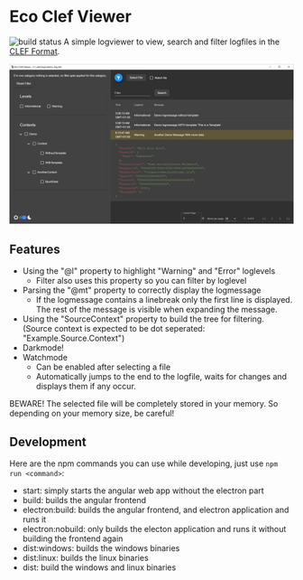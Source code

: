 # Eco Clef Viewer
![build status](https://github.com/EcholoN-software/eco-clefviewer/actions/workflows/main.yml/badge.svg)
A simple logviewer to view, search and filter logfiles in the [CLEF Format](https://clef-json.org/).

![Screenshot with list, open item and expanded filter](demo_screenshot.png)

## Features
- Using the "@l" property to highlight "Warning" and "Error" loglevels
  - Filter also uses this property so you can filter by loglevel
- Parsing the "@mt" property to correctly display the logmessage
  - If the logmessage contains a linebreak only the first line is displayed. The rest of the message is visible when expanding the message.
- Using the "SourceContext" property to build the tree for filtering. (Source context is expected to be dot seperated: "Example.Source.Context")
- Darkmode!
- Watchmode
  - Can be enabled after selecting a file
  - Automatically jumps to the end to the logfile, waits for changes and displays them if any occur.

BEWARE! The selected file will be completely stored in your memory. So depending on your memory size, be careful!

## Development
Here are the npm commands you can use while developing, just use `npm run <command>`:
- start: simply starts the angular web app without the electron part
- build: builds the angular frontend
- electron:build: builds the angular frontend, and electron application and runs it
- electron:nobuild: only builds the electon application and runs it without building the frontend again
- dist:windows: builds the windows binaries
- dist:linux: builds the linux binaries
- dist: build the windows and linux binaries